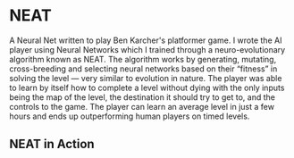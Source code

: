 # NEAT
A Neural Net written to play Ben Karcher's platformer game. I wrote the AI player using Neural Networks which I trained
through a neuro-evolutionary algorithm known as NEAT. The algorithm works by generating, mutating, cross-breeding and selecting
neural networks based on their “fitness” in solving the level — very similar to evolution in nature. The player was able to learn by itself how to complete a level without dying with the only inputs being the map of the level, the destination it should try to get to, and the controls to the game. The player can learn an average level in just a few hours and ends up outperforming human players on timed levels.

## NEAT in Action
